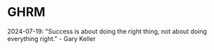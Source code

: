 # GHRM

2024-07-19: "Success is about doing the right thing, not about doing everything right." - Gary Keller